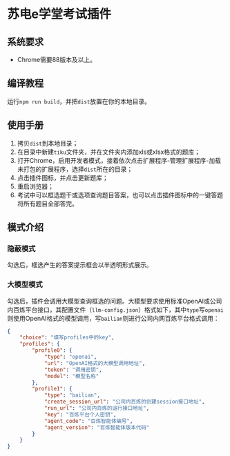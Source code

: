 # 苏电e学堂考试插件

## 系统要求

- Chrome需要88版本及以上。

## 编译教程

运行`npm run build`，并把`dist`放置在你的本地目录。

## 使用手册

1. 拷贝`dist`到本地目录；
2. 在目录中新建`tiku`文件夹，并在文件夹内添加xls或xlsx格式的题库；
3. 打开Chrome，启用开发者模式，接着依次点击扩展程序-管理扩展程序-加载未打包的扩展程序，选择`dist`所在的目录；
4. 点击插件图标，并点击更新题库；
5. 重启浏览器；
6. 考试中可以框选题干或选项查询题目答案，也可以点击插件图标中的一键答题将所有题目全部答完。

## 模式介绍

### 隐蔽模式

勾选后，框选产生的答案提示框会以半透明形式展示。

### 大模型模式

勾选后，插件会调用大模型查询框选的问题。大模型要求使用标准OpenAI或公司内百炼平台接口，其配置文件（`llm-config.json`）格式如下，其中`type`写`openai`则使用OpenAI格式的模型调用，写`bailian`则进行公司内网百炼平台格式调用：

```json
{
    "choice": "填写profiles中的key",
    "profiles": {
        "profile0": {
            "type": "openai",
            "url": "OpenAI格式的大模型调用地址",
            "token": "调用密钥",
            "model": "模型名称"
        },
        "profile1": {
            "type": "bailian",
            "create_session_url": "公司内百炼的创建session接口地址",
            "run_url": "公司内百炼的运行接口地址",
            "key": "百炼平台个人密钥",
            "agent_code": "百炼智能体编号",
            "agent_version": "百炼智能体版本代码"
        }
    }
}
```
